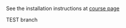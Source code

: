 See the installation instructions at [course page](https://weakmemory.github.io/coq-sirius21/INSTALL)



TEST branch 
